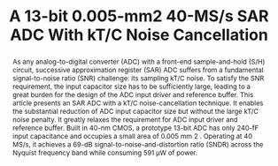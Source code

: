 ---
title: A 13-bit 0.005-mm2 40-MS/s SAR ADC With kT/C Noise Cancellation

authors:
- Jiaxin Liu
- Xiyuan Tang
- Wenda Zhao
- Linxiao Shen
- Nan Sun

publishDate: "2020-08-25"

summary: JSSC, 2020 (ISSCC invited submission)

abstract: "As any analog-to-digital converter (ADC) with a front-end sample-and-hold (S/H) circuit, successive approximation register (SAR) ADC suffers from a fundamental signal-to-noise ratio (SNR) challenge: its sampling kT/C noise. To satisfy the SNR requirement, the input capacitor size has to be sufficiently large, leading to a great burden for the design of the ADC input driver and reference buffer. This article presents an SAR ADC with a kT/C noise-cancellation technique. It enables the substantial reduction of ADC input capacitor size but without the large kT/C noise penalty. It greatly relaxes the requirement for ADC input driver and reference buffer. Built in 40-nm CMOS, a prototype 13-bit ADC has only 240-fF input capacitance and occupies a small area of 0.005 mm 2 . Operating at 40 MS/s, it achieves a 69-dB signal-to-noise-and-distortion ratio (SNDR) across the Nyquist frequency band while consuming 591 μW of power."

publication_types: ["2"]

publication: "IEEE Journal of Solid-State Circuits ( Volume: 55, Issue: 12, Dec. 2020)"

tags:
- Amplifier noise
- analog-to-digital converter (ADC)
- comparator preamp
- input driver
- kT/C noise cancellation
- reference buffer
- sampling noise
- successive approximation register (SAR)

links:
- name: IEEE Xplore
  url: https://ieeexplore.ieee.org/document/9177083/
---